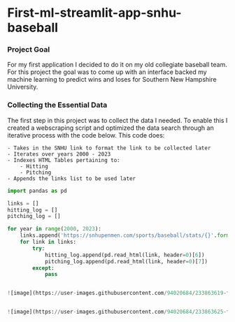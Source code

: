 # First-ml-streamlit-app-snhu-baseball

### Project Goal 
For my first application I decided to do it on my old collegiate baseball team. For this project the goal was to come up with an interface backed my machine learning to predict wins and loses for Southern New Hampshire University. 

### Collecting the Essential Data

The first step in this project was to collect the data I needed. To enable this I created a webscraping script and optimized the data search through an iterative process with the code below. This code does:

    - Takes in the SNHU link to format the link to be collected later 
    - Iterates over years 2000 - 2023 
    - Indexes HTML Tables pertaining to:
        - Hitting 
        - Pitching 
    - Appends the links list to be used later             



```python
import pandas as pd

links = []
hitting_log = []
pitching_log = []

for year in range(2000, 2023):
    links.append('https://snhupenmen.com/sports/baseball/stats/{}'.format(year))
    for link in links:
        try:
            hitting_log.append(pd.read_html(link, header=0)[6])
            pitching_log.append(pd.read_html(link, header=0)[7])
        except:
            pass


![image](https://user-images.githubusercontent.com/94020684/233863619-f715f829-cd24-4546-8ac7-f9049408a247.png)


![image](https://user-images.githubusercontent.com/94020684/233863625-f45a5948-b787-44f4-aeda-08f1b373a62a.png)








